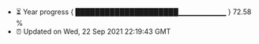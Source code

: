 - ⏳ Year progress { █████████████████████▁▁▁▁▁▁▁▁▁ } 72.58 %
- ⏰ Updated on Wed, 22 Sep 2021 22:19:43 GMT

